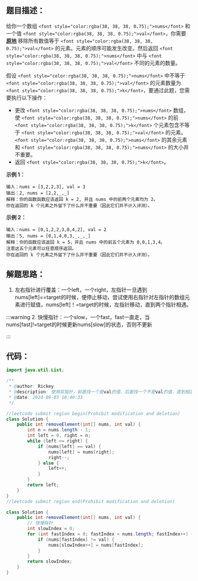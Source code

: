 ## 题目描述：
<font style="color:rgb(38, 38, 38);">给你一个数组 </font>`<font style="color:rgba(38, 38, 38, 0.75);">nums</font>`_<font style="color:rgb(38, 38, 38);"> </font>_<font style="color:rgb(38, 38, 38);">和一个值 </font>`<font style="color:rgba(38, 38, 38, 0.75);">val</font>`<font style="color:rgb(38, 38, 38);">，你需要 </font>[**<font style="color:rgb(38, 38, 38);">原地</font>**](https://baike.baidu.com/item/%E5%8E%9F%E5%9C%B0%E7%AE%97%E6%B3%95)<font style="color:rgb(38, 38, 38);"> 移除所有数值等于 </font>`<font style="color:rgba(38, 38, 38, 0.75);">val</font>`_<font style="color:rgb(38, 38, 38);"> </font>_<font style="color:rgb(38, 38, 38);">的元素。元素的顺序可能发生改变。然后返回 </font>`<font style="color:rgba(38, 38, 38, 0.75);">nums</font>`<font style="color:rgb(38, 38, 38);"> 中与 </font>`<font style="color:rgba(38, 38, 38, 0.75);">val</font>`<font style="color:rgb(38, 38, 38);"> 不同的元素的数量。</font>

<font style="color:rgb(38, 38, 38);">假设</font><font style="color:rgb(38, 38, 38);"> </font>`<font style="color:rgba(38, 38, 38, 0.75);">nums</font>`<font style="color:rgb(38, 38, 38);"> </font><font style="color:rgb(38, 38, 38);">中不等于</font><font style="color:rgb(38, 38, 38);"> </font>`<font style="color:rgba(38, 38, 38, 0.75);">val</font>`<font style="color:rgb(38, 38, 38);"> </font><font style="color:rgb(38, 38, 38);">的元素数量为</font><font style="color:rgb(38, 38, 38);"> </font>`<font style="color:rgba(38, 38, 38, 0.75);">k</font>`<font style="color:rgb(38, 38, 38);">，要通过此题，您需要执行以下操作：</font>

+ <font style="color:rgb(38, 38, 38);">更改</font><font style="color:rgb(38, 38, 38);"> </font>`<font style="color:rgba(38, 38, 38, 0.75);">nums</font>`<font style="color:rgb(38, 38, 38);"> </font><font style="color:rgb(38, 38, 38);">数组，使</font><font style="color:rgb(38, 38, 38);"> </font>`<font style="color:rgba(38, 38, 38, 0.75);">nums</font>`<font style="color:rgb(38, 38, 38);"> </font><font style="color:rgb(38, 38, 38);">的前</font><font style="color:rgb(38, 38, 38);"> </font>`<font style="color:rgba(38, 38, 38, 0.75);">k</font>`<font style="color:rgb(38, 38, 38);"> </font><font style="color:rgb(38, 38, 38);">个元素包含不等于</font><font style="color:rgb(38, 38, 38);"> </font>`<font style="color:rgba(38, 38, 38, 0.75);">val</font>`<font style="color:rgb(38, 38, 38);"> </font><font style="color:rgb(38, 38, 38);">的元素。</font>`<font style="color:rgba(38, 38, 38, 0.75);">nums</font>`<font style="color:rgb(38, 38, 38);"> </font><font style="color:rgb(38, 38, 38);">的其余元素和</font><font style="color:rgb(38, 38, 38);"> </font>`<font style="color:rgba(38, 38, 38, 0.75);">nums</font>`<font style="color:rgb(38, 38, 38);"> </font><font style="color:rgb(38, 38, 38);">的大小并不重要。</font>
+ <font style="color:rgb(38, 38, 38);">返回 </font>`<font style="color:rgba(38, 38, 38, 0.75);">k</font>`<font style="color:rgb(38, 38, 38);">。</font>



**<font style="color:rgb(38, 38, 38);">示例 1：</font>**

```plain
输入：nums = [3,2,2,3], val = 3
输出：2, nums = [2,2,_,_]
解释：你的函数函数应该返回 k = 2, 并且 nums 中的前两个元素均为 2。
你在返回的 k 个元素之外留下了什么并不重要（因此它们并不计入评测）。
```

**<font style="color:rgb(38, 38, 38);">示例 2：</font>**

```plain
输入：nums = [0,1,2,2,3,0,4,2], val = 2
输出：5, nums = [0,1,4,0,3,_,_,_]
解释：你的函数应该返回 k = 5，并且 nums 中的前五个元素为 0,0,1,3,4。
注意这五个元素可以任意顺序返回。
你在返回的 k 个元素之外留下了什么并不重要（因此它们并不计入评测）。
```



## 解题思路：
1. 左右指针进行覆盖：一个left，一个right，左指针一旦遇到nums[left]==target的时候，便停止移动，尝试使用右指针对左指针的数组元素进行赋值，nums[left]！=target的时候，左指针移动，直到两个指针相遇。

:::warning
2. 快慢指针：一个slow，一个fast，fast一直走，当nums[fast]!=target的时候更新nums[slow]的状态，否则不更新

:::

## 代码：
```java
import java.util.List;

/**
 * @author: Rickey
 * @description: 使用双指针，前面找一个是val的值，后面找一个不是val的值，直到相逢
 * @date: 2024-09-03 10:40:33
 */

//leetcode submit region begin(Prohibit modification and deletion)
class Solution {
    public int removeElement(int[] nums, int val) {
        int n = nums.length - 1;
        int left = 0, right = n;
        while (left <= right) {
            if (nums[left] == val) {
                nums[left] = nums[right];
                right--;
            } else {
                left++;
            }
        }
        return left;
    }
}
//leetcode submit region end(Prohibit modification and deletion)
```

```java
class Solution {
    public int removeElement(int[] nums, int val) {
        // 快慢指针
        int slowIndex = 0;
        for (int fastIndex = 0; fastIndex < nums.length; fastIndex++) {
            if (nums[fastIndex] != val) {
                nums[slowIndex++] = nums[fastIndex];
            }
        }
        return slowIndex;
    }
}
```

